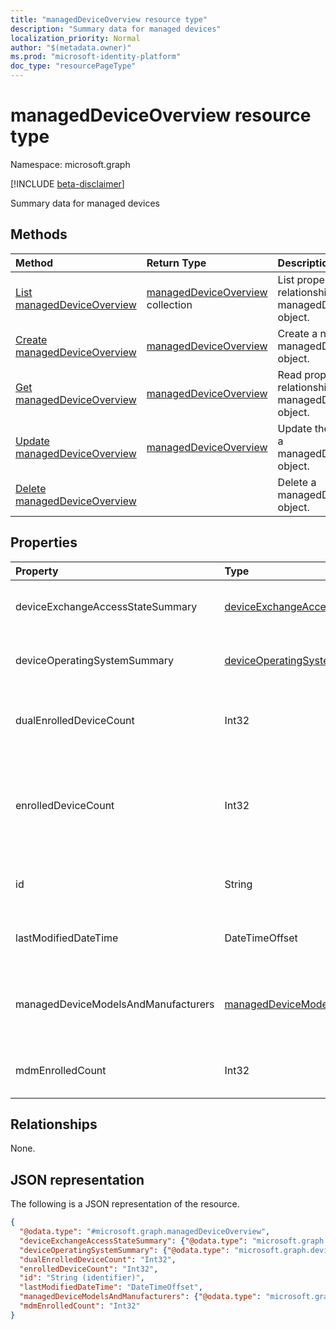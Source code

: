 ```yaml
---
title: "managedDeviceOverview resource type"
description: "Summary data for managed devices"
localization_priority: Normal
author: "$(metadata.owner)"
ms.prod: "microsoft-identity-platform"
doc_type: "resourcePageType"
---
```


# managedDeviceOverview resource type

Namespace: microsoft.graph

[!INCLUDE [beta-disclaimer](../../includes/beta-disclaimer.md)]

Summary data for managed devices

## Methods

| Method                                                                        | Return Type                                                         | Description                                                          |
| :---------------------------------------------------------------------------- | :------------------------------------------------------------------ | :------------------------------------------------------------------- |
| [List managedDeviceOverview](../api/intune-manageddeviceoverview-list.md)     | [managedDeviceOverview](intune-managedDeviceOverview.md) collection | List properties and relationships of a managedDeviceOverview object. |
| [Create managedDeviceOverview](../api/intune-manageddeviceoverview-create.md) | [managedDeviceOverview](intune-managedDeviceOverview.md)            | Create a new managedDeviceOverview object.                           |
| [Get managedDeviceOverview](../api/intune-manageddeviceoverview-get.md)       | [managedDeviceOverview](intune-managedDeviceOverview.md)            | Read properties and relationships of a managedDeviceOverview object. |
| [Update managedDeviceOverview](../api/intune-manageddeviceoverview-update.md) | [managedDeviceOverview](intune-managedDeviceOverview.md)            | Update the properties of a managedDeviceOverview object.             |
| [Delete managedDeviceOverview](../api/intune-manageddeviceoverview-delete.md) |                                                                     | Delete a managedDeviceOverview object.                               |

## Properties

| Property                            | Type                                                                                       | Description                                                                          |
| :---------------------------------- | :----------------------------------------------------------------------------------------- | :----------------------------------------------------------------------------------- |
| deviceExchangeAccessStateSummary    | [deviceExchangeAccessStateSummary](../resources/deviceexchangeaccessstatesummary.md)       | Distribution of Exchange Access State in Intune                                      |
| deviceOperatingSystemSummary        | [deviceOperatingSystemSummary](../resources/deviceoperatingsystemsummary.md)               | Device operating system summary.                                                     |
| dualEnrolledDeviceCount             | Int32                                                                                      | The number of devices enrolled in both MDM and EAS                                   |
| enrolledDeviceCount                 | Int32                                                                                      | Total enrolled device count. Does not include PC devices managed via Intune PC Agent |
| id                                  | String                                                                                     | Unique Identifier for the summary Read-only.                                         |
| lastModifiedDateTime                | DateTimeOffset                                                                             | Last modified date time of device overview                                           |
| managedDeviceModelsAndManufacturers | [managedDeviceModelsAndManufacturers](../resources/manageddevicemodelsandmanufacturers.md) | Models and Manufactures meatadata for managed devices in the account                 |
| mdmEnrolledCount                    | Int32                                                                                      | The number of devices enrolled in MDM                                                |

## Relationships

None.

## JSON representation

The following is a JSON representation of the resource.

<!-- {
  "blockType": "resource",
  "keyProperty": "id",
  "@odata.type": "microsoft.graph.managedDeviceOverview",
  "baseType": "microsoft.graph.entity",
  "openType": False
}
-->

```json
{
  "@odata.type": "#microsoft.graph.managedDeviceOverview",
  "deviceExchangeAccessStateSummary": {"@odata.type": "microsoft.graph.deviceExchangeAccessStateSummary"},
  "deviceOperatingSystemSummary": {"@odata.type": "microsoft.graph.deviceOperatingSystemSummary"},
  "dualEnrolledDeviceCount": "Int32",
  "enrolledDeviceCount": "Int32",
  "id": "String (identifier)",
  "lastModifiedDateTime": "DateTimeOffset",
  "managedDeviceModelsAndManufacturers": {"@odata.type": "microsoft.graph.managedDeviceModelsAndManufacturers"},
  "mdmEnrolledCount": "Int32"
}
```
